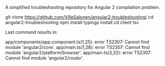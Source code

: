 A simplified troubleshooting repository for Angular 2 compilation problem.

git clone https://github.com/VilleSalonen/angular2-troubleshooting/
cd angular2-troubleshooting
npm install
typings install
cd client
tsc

Last command results in:

app/components/app.component.ts(1,25): error TS2307: Cannot find module 'angular2/core'.
app/main.ts(1,28): error TS2307: Cannot find module 'angular2/platform/browser'.
app/main.ts(3,32): error TS2307: Cannot find module 'angular2/router'.

